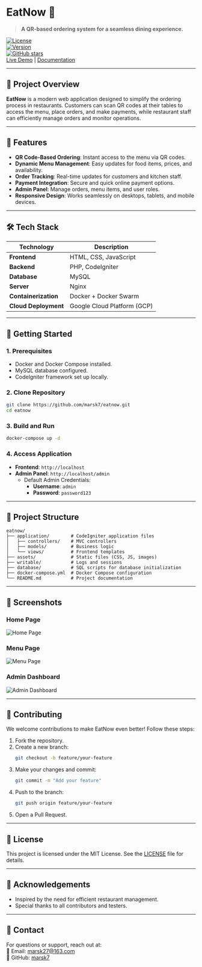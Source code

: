 # **EatNow** 🍴  
> **A QR-based ordering system for a seamless dining experience.**

[![License](https://img.shields.io/github/license/marsk7/eatnow)](LICENSE)  
[![Version](https://img.shields.io/badge/version-1.0.0-blue)](https://github.com/marsk7/eatnow/releases)  
[![GitHub stars](https://img.shields.io/github/stars/marsk7/eatnow)](https://github.com/marsk7/eatnow/stargazers)  
[Live Demo](http://et-now.com/) | [Documentation](#)

---

## 📌 **Project Overview**

**EatNow** is a modern web application designed to simplify the ordering process in restaurants. Customers can scan QR codes at their tables to access the menu, place orders, and make payments, while restaurant staff can efficiently manage orders and monitor operations.

---

## 🎯 **Features**

- **QR Code-Based Ordering**: Instant access to the menu via QR codes.  
- **Dynamic Menu Management**: Easy updates for food items, prices, and availability.  
- **Order Tracking**: Real-time updates for customers and kitchen staff.  
- **Payment Integration**: Secure and quick online payment options.  
- **Admin Panel**: Manage orders, menu items, and user roles.  
- **Responsive Design**: Works seamlessly on desktops, tablets, and mobile devices.

---

## 🛠️ **Tech Stack**

| **Technology**    | **Description**                     |
|--------------------|-------------------------------------|
| **Frontend**       | HTML, CSS, JavaScript              |
| **Backend**        | PHP, CodeIgniter                   |
| **Database**       | MySQL                              |
| **Server**         | Nginx                              |
| **Containerization** | Docker + Docker Swarm             |
| **Cloud Deployment** | Google Cloud Platform (GCP)       |

---

## 🚀 **Getting Started**

### **1. Prerequisites**

- Docker and Docker Compose installed.
- MySQL database configured.
- CodeIgniter framework set up locally.

### **2. Clone Repository**

```bash
git clone https://github.com/marsk7/eatnow.git
cd eatnow
```

### **3. Build and Run**

```bash
docker-compose up -d
```

### **4. Access Application**

- **Frontend**: `http://localhost`  
- **Admin Panel**: `http://localhost/admin`  
  - Default Admin Credentials:  
    - **Username**: `admin`  
    - **Password**: `password123`

---

## 📂 **Project Structure**

```plaintext
eatnow/
├── application/        # CodeIgniter application files
│   ├── controllers/    # MVC controllers
│   ├── models/         # Business logic
│   └── views/          # Frontend templates
├── assets/             # Static files (CSS, JS, images)
├── writable/           # Logs and sessions
├── database/           # SQL scripts for database initialization
├── docker-compose.yml  # Docker Compose configuration
└── README.md           # Project documentation
```

---

## 📸 **Screenshots**

### **Home Page**
![Home Page](https://via.placeholder.com/800x400?text=Home+Page)

### **Menu Page**
![Menu Page](https://via.placeholder.com/800x400?text=Menu+Page)

### **Admin Dashboard**
![Admin Dashboard](https://via.placeholder.com/800x400?text=Admin+Dashboard)

---

## 🧩 **Contributing**

We welcome contributions to make EatNow even better! Follow these steps:

1. Fork the repository.
2. Create a new branch:  
   ```bash
   git checkout -b feature/your-feature
   ```
3. Make your changes and commit:  
   ```bash
   git commit -m "Add your feature"
   ```
4. Push to the branch:  
   ```bash
   git push origin feature/your-feature
   ```
5. Open a Pull Request.

---

## 📄 **License**

This project is licensed under the MIT License. See the [LICENSE](LICENSE) file for details.

---

## 🌟 **Acknowledgements**

- Inspired by the need for efficient restaurant management.
- Special thanks to all contributors and testers.

---

## 📝 **Contact**

For questions or support, reach out at:  
📧 Email: [marsk27@163.com](mailto:marsk27@163.com)  
📌 GitHub: [marsk7](https://github.com/marsk7)  
